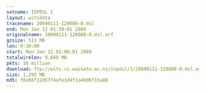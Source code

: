 ```yaml
---
setname: ISPDSL I
layout: witsdata
tracename: 20090111-120000-0.dsl
end: Mon Jan 12 01:30:01 2009
originalname: 20090111-120000-0.dsl.erf
gzsize: 511 MB
len: 0:30:00
start: Mon Jan 12 01:00:01 2009
totalwirelen: 9,669 MB
pkts: 16 million
download: ftp://wits.cs.waikato.ac.nz/ispdsl/1/20090111-120000-0.dsl.erf.gz
size: 1,295 MB
md5: f8a56f12d57f4afe1d4f1a48d6f15a88
---
```

